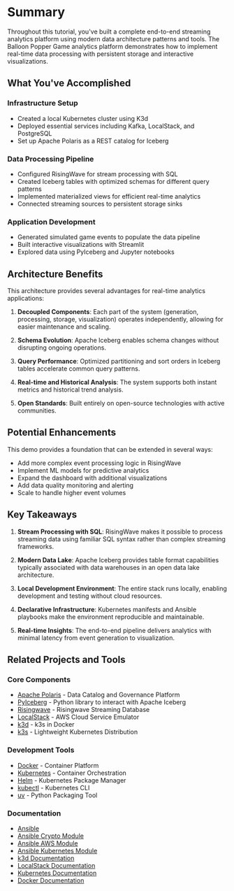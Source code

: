 # Summary

Throughout this tutorial, you've built a complete end-to-end streaming analytics platform using modern data architecture patterns and tools. The Balloon Popper Game analytics platform demonstrates how to implement real-time data processing with persistent storage and interactive visualizations.

## What You've Accomplished

### Infrastructure Setup
- Created a local Kubernetes cluster using K3d
- Deployed essential services including Kafka, LocalStack, and PostgreSQL
- Set up Apache Polaris as a REST catalog for Iceberg

### Data Processing Pipeline
- Configured RisingWave for stream processing with SQL
- Created Iceberg tables with optimized schemas for different query patterns
- Implemented materialized views for efficient real-time analytics
- Connected streaming sources to persistent storage sinks

### Application Development
- Generated simulated game events to populate the data pipeline
- Built interactive visualizations with Streamlit
- Explored data using PyIceberg and Jupyter notebooks

## Architecture Benefits

This architecture provides several advantages for real-time analytics applications:

1. **Decoupled Components**: Each part of the system (generation, processing, storage, visualization) operates independently, allowing for easier maintenance and scaling.

2. **Schema Evolution**: Apache Iceberg enables schema changes without disrupting ongoing operations.

3. **Query Performance**: Optimized partitioning and sort orders in Iceberg tables accelerate common query patterns.

4. **Real-time and Historical Analysis**: The system supports both instant metrics and historical trend analysis.

5. **Open Standards**: Built entirely on open-source technologies with active communities.

## Potential Enhancements

This demo provides a foundation that can be extended in several ways:

- Add more complex event processing logic in RisingWave
- Implement ML models for predictive analytics
- Expand the dashboard with additional visualizations
- Add data quality monitoring and alerting
- Scale to handle higher event volumes

## Key Takeaways

1. **Stream Processing with SQL**: RisingWave makes it possible to process streaming data using familiar SQL syntax rather than complex streaming frameworks.

2. **Modern Data Lake**: Apache Iceberg provides table format capabilities typically associated with data warehouses in an open data lake architecture.

3. **Local Development Environment**: The entire stack runs locally, enabling development and testing without cloud resources.

4. **Declarative Infrastructure**: Kubernetes manifests and Ansible playbooks make the environment reproducible and maintainable.

5. **Real-time Insights**: The end-to-end pipeline delivers analytics with minimal latency from event generation to visualization.

## Related Projects and Tools

### Core Components

- [Apache Polaris](https://github.com/apache/arrow-datafusion-python) - Data Catalog and Governance Platform
- [PyIceberg](https://py.iceberg.apache.org/) - Python library to interact with Apache Iceberg
- [Risingwave](https://docs.risingwave.com/) - Risingwave Streaming Database
- [LocalStack](https://github.com/localstack/localstack) - AWS Cloud Service Emulator
- [k3d](https://k3d.io) - k3s in Docker
- [k3s](https://k3s.io) - Lightweight Kubernetes Distribution

### Development Tools

- [Docker](https://www.docker.com/) - Container Platform
- [Kubernetes](https://kubernetes.io/) - Container Orchestration
- [Helm](https://helm.sh/) - Kubernetes Package Manager
- [kubectl](https://kubernetes.io/docs/reference/kubectl/) - Kubernetes CLI
- [uv](https://github.com/astral-sh/uv) - Python Packaging Tool

### Documentation

- [Ansible](https://docs.ansible.com/ansible/latest/getting_started/index.html)
- [Ansible Crypto Module](https://docs.ansible.com/ansible/latest/collections/community/crypto/index.html)
- [Ansible AWS Module](https://docs.ansible.com/ansible/latest/collections/amazon/aws/index.html)
- [Ansible Kubernetes Module](https://docs.ansible.com/ansible/latest/collections/kubernetes/core/k8s_module.html)
- [k3d Documentation](https://k3d.io/v5.5.1/)
- [LocalStack Documentation](https://docs.localstack.cloud/overview/)
- [Kubernetes Documentation](https://kubernetes.io/docs/home/)
- [Docker Documentation](https://docs.docker.com/)